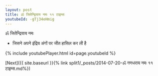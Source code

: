 ```yaml
---
layout: post
title: ॐ जितेन्द्रियाय नमः ११ टाइम्स
youtubeId: -gTj34eHmig
---
```

 
 
 ॐ जितेन्द्रियाय नमः  
 
 -  जिसने अपने इंद्रिय अंगों पर जीत हासिल कर ली है 
 
  
 
  
 
 
 
 
 
 


{% include youtubePlayer.html id=page.youtubeId %}
 
[Next]({{ site.baseurl }}{% link  split1/_posts/2014-07-20-ॐ गणधराय नमः ११ टाइम्स.md%})
 
